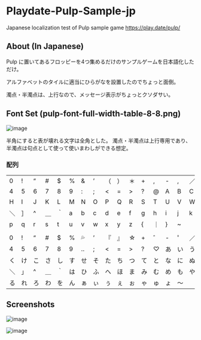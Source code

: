 # Playdate-Pulp-Sample-jp
Japanese localization test of Pulp sample game  https://play.date/pulp/

## About (In Japanese)
Pulp に置いてあるフロッピーを4つ集めるだけのサンプルゲームを日本語化しただけ。

アルファベットのタイルに適当にひらがなを設置したのでちょっと面倒。

濁点・半濁点は、上行なので、メッセージ表示がちょっとクソダサい。

## Font Set (pulp-font-full-width-table-8-8.png)
![image](https://user-images.githubusercontent.com/3696720/156888507-c590accb-fa4a-4ca7-97c3-89e9eca38bff.png)

半角にすると表が壊れる文字は全角とした。
濁点・半濁点は上行専用であり、半濁点は句点として使って使いまわしができる想定。

### 配列
|||||||||||||||||||||
|:----|:----|:----|:----|:----|:----|:----|:----|:----|:----|:----|:----|:----|:----|:----|:----|:----|:----|:----|:----|
|0|!|“|#|$|%|&|’|（|）|＊|+|,|-|,|／|0|1|2|3|
|4|5|6|7|8|9|:|;|<|=|>|?|@|A|B|C|D|E|F|G|
|H|I|J|K|L|M|N|O|P|Q|R|S|T|U|V|W|X|Y|Z|［|
|＼|］|^|＿|｀|a|b|c|d|e|f|g|h|i|j|k|l|m|n|o|
|p|q|r|s|t|u|v|w|x|y|z|{|｜|}|~|
|||||||||||||||||||||
|0|!|“|#|$|%|💦|’|『|』|☆|+|゛|-|゜|／|0|1|2|3|
|4|5|6|7|8|9|‥|;|<|=|>|?|♡|あ|い|う|え|お|か|き|
|く|け|こ|さ|し|す|せ|そ|た|ち|つ|て|と|な|に|ぬ|ね|の|っ|「|
|＼|」|^|＿|｀|は|ひ|ふ|へ|ほ|ま|み|む|め|も|や|ゆ|よ|ら|り|
|る|れ|ろ|わ|を|ん|ぁ|ぃ|ぅ|ぇ|ぉ|ゃ|ゅ|ょ|～|

## Screenshots
![image](https://user-images.githubusercontent.com/3696720/156795932-6347d1a9-6dfa-4756-b4f6-2afed9bf03d8.png)

![image](https://user-images.githubusercontent.com/3696720/156796044-73577a4e-1fea-45f6-bd3c-bf7ee893f3ae.png)
